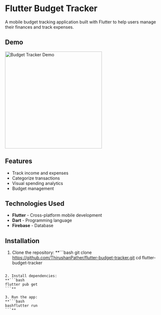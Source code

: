 # Flutter Budget Tracker

A mobile budget tracking application built with Flutter to help users manage their finances and track expenses.

## Demo
<img src="financeApp.gif" alt="Budget Tracker Demo" width="320"/>

## Features
- Track income and expenses
- Categorize transactions
- Visual spending analytics
- Budget management

## Technologies Used
- **Flutter** - Cross-platform mobile development
- **Dart** - Programming language
- **Firebase** - Database

## Installation

1. Clone the repository:
**```bash
git clone https://github.com/ThirushanPather/flutter-budget-tracker.git
cd flutter-budget-tracker
```**

2. Install dependencies:
**```bash
flutter pub get
```**

3. Run the app:
**```bash
bashflutter run
```**
